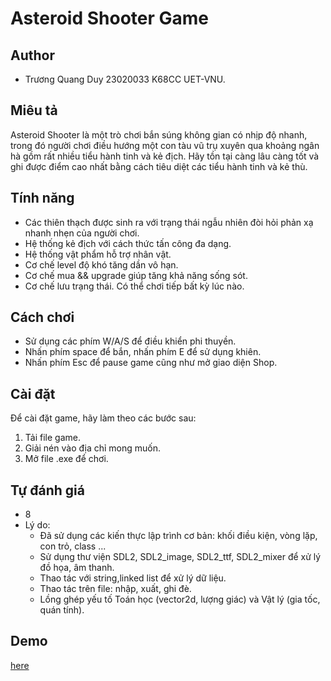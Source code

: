 # Asteroid Shooter Game

## Author
- Trương Quang Duy 23020033 K68CC UET-VNU.

## Miêu tả
Asteroid Shooter là một trò chơi bắn súng không gian có nhịp độ nhanh, trong đó người chơi điều hướng một con tàu vũ trụ xuyên qua khoảng ngân hà gồm rất nhiều tiểu hành tinh và kẻ địch. Hãy tồn tại càng lâu càng tốt và ghi được điểm cao nhất bằng cách tiêu diệt các tiểu hành tinh và kẻ thù.

## Tính năng
- Các thiên thạch được sinh ra với trạng thái ngẫu nhiên đòi hỏi phản xạ nhanh nhẹn của người chơi.
- Hệ thống kẻ địch với cách thức tấn công đa dạng.
- Hệ thống vật phẩm hỗ trợ nhân vật.
- Cơ chế level độ khó tăng dần vô hạn.
- Cơ chế mua && upgrade giúp tăng khả năng sống sót.
- Cơ chế lưu trạng thái. Có thể chơi tiếp bất kỳ lúc nào.

## Cách chơi
- Sử dụng các phím W/A/S để điều khiển phi thuyền.
- Nhấn phím space để bắn, nhấn phím E để sử dụng khiên.
- Nhấn phím Esc để pause game cũng như mở giao diện Shop.

## Cài đặt
Để cài đặt game, hãy làm theo các bước sau:
1. Tải file game.
2. Giải nén vào địa chỉ mong muốn.
3. Mở file .exe để chơi.

## Tự đánh giá
- 8
- Lý do:
    + Đã sử dụng các kiến thực lập trình cơ bản: khối điều kiện, vòng lặp, con trỏ, class ...
    + Sử dụng thư viện SDL2, SDL2_image, SDL2_ttf, SDL2_mixer để xử lý đồ họa, âm thanh.
    + Thao tác với string,linked list để xử lý dữ liệu.
    + Thao tác trên file: nhập, xuất, ghi đè.
    + Lồng ghép yếu tố Toán học (vector2d, lượng giác) và Vật lý (gia tốc, quán tính).
## Demo 
[here](https://drive.google.com/file/d/1UTKwokzxa5fQG9hYbU2F37P00huXxF3o/view?usp=sharing)


